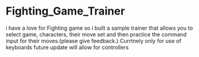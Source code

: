 # Fighting_Game_Trainer
i have a love for Fighting game so i built a sample trainer that allows you to select game, characters, their move set  and then practice the command input for their moves.(please give feedback.)
Currtnely only for use of keyboards future update will allow for controllers

